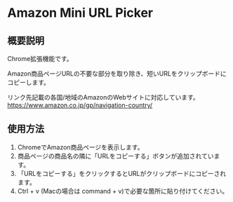 # Amazon Mini URL Picker

## 概要説明
Chrome拡張機能です。

Amazon商品ページURLの不要な部分を取り除き、短いURLをクリップボードにコピーします。

リンク先記載の各国/地域のAmazonのWebサイトに対応しています。
https://www.amazon.co.jp/gp/navigation-country/


## 使用方法
1. ChromeでAmazon商品ページを表示します。
2. 商品ページの商品名の隣に「URLをコピーする」ボタンが追加されています。
3. 「URLをコピーする」をクリックするとURLがクリップボードにコピーされます。
4. Ctrl + v (Macの場合は command + v)で必要な箇所に貼り付けてください。
